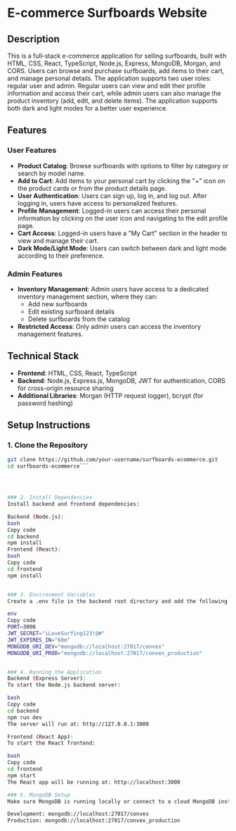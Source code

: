 # E-commerce Surfboards Website

## Description
This is a full-stack e-commerce application for selling surfboards, built with HTML, CSS, React, TypeScript, Node.js, Express, MongoDB, Morgan, and CORS. Users can browse and purchase surfboards, add items to their cart, and manage personal details. The application supports two user roles: regular user and admin. Regular users can view and edit their profile information and access their cart, while admin users can also manage the product inventory (add, edit, and delete items). The application supports both dark and light modes for a better user experience.

## Features

### User Features
- **Product Catalog**: Browse surfboards with options to filter by category or search by model name.
- **Add to Cart**: Add items to your personal cart by clicking the "+" icon on the product cards or from the product details page.
- **User Authentication**: Users can sign up, log in, and log out. After logging in, users have access to personalized features.
- **Profile Management**: Logged-in users can access their personal information by clicking on the user icon and navigating to the edit profile page.
- **Cart Access**: Logged-in users have a "My Cart" section in the header to view and manage their cart.
- **Dark Mode/Light Mode**: Users can switch between dark and light mode according to their preference.

### Admin Features
- **Inventory Management**: Admin users have access to a dedicated inventory management section, where they can:
  - Add new surfboards
  - Edit existing surfboard details
  - Delete surfboards from the catalog
- **Restricted Access**: Only admin users can access the inventory management features.

## Technical Stack
- **Frontend**: HTML, CSS, React, TypeScript
- **Backend**: Node.js, Express.js, MongoDB, JWT for authentication, CORS for cross-origin resource sharing
- **Additional Libraries**: Morgan (HTTP request logger), bcrypt (for password hashing)

## Setup Instructions

### 1. Clone the Repository
```bash
git clone https://github.com/your-username/surfboards-ecommerce.git
cd surfboards-ecommerce```




### 2. Install Dependencies
Install backend and frontend dependencies:

Backend (Node.js):
bash
Copy code
cd backend
npm install
Frontend (React):
bash
Copy code
cd frontend
npm install


### 3. Environment Variables
Create a .env file in the backend root directory and add the following environment variables:

env
Copy code
PORT=3000
JWT_SECRET="iLoveSurfing123!@#"
JWT_EXPIRES_IN="60m"
MONGODB_URI_DEV="mongodb://localhost:27017/convex"
MONGODB_URI_PROD="mongodb://localhost:27017/convex_production"


### 4. Running the Application
Backend (Express Server):
To start the Node.js backend server:

bash
Copy code
cd backend
npm run dev
The server will run at: http://127.0.0.1:3000

Frontend (React App):
To start the React frontend:

bash
Copy code
cd frontend
npm start
The React app will be running at: http://localhost:3000

### 5. MongoDB Setup
Make sure MongoDB is running locally or connect to a cloud MongoDB instance. Use the following connection strings:

Development: mongodb://localhost:27017/convex
Production: mongodb://localhost:27017/convex_production


